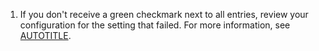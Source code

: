 1. If you don't receive a green checkmark next to all entries, review your configuration for the setting that failed. For more information, see [AUTOTITLE](/admin/configuration/configuring-network-settings/configuring-dns-nameservers).
